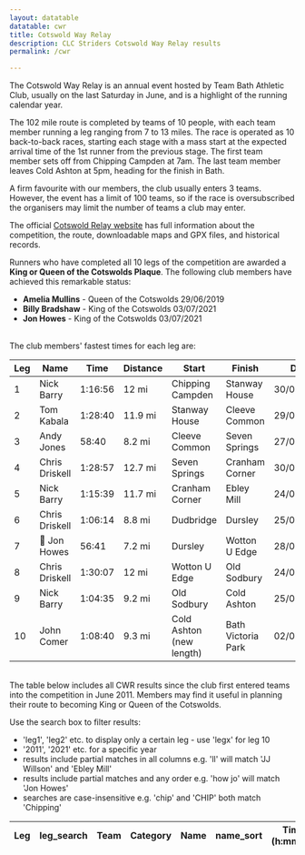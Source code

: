 ```yaml
---
layout: datatable
datatable: cwr
title: Cotswold Way Relay
description: CLC Striders Cotswold Way Relay results
permalink: /cwr

---
```


The Cotswold Way Relay is an annual event hosted by Team Bath Athletic Club, usually on the last Saturday in June, and is a highlight of the running calendar year.

The 102 mile route is completed by teams of 10 people, with each team member running a leg ranging from 7 to 13 miles. The race is operated as 10 back-to-back races, starting each stage with a mass start at the expected arrival time of the 1st runner from the previous stage. The first team member sets off from Chipping Campden at 7am. The last team member leaves Cold Ashton at 5pm, heading for the finish in Bath.

A firm favourite with our members, the club usually enters 3 teams. However, the event has a limit of 100 teams, so if the race is oversubscribed the organisers may limit the number of teams a club may enter.

The official [Cotswold Relay website](https://cotswoldwayrelay.co.uk) has full information about the competition, the route, downloadable maps and GPX files, and historical records.

Runners who have completed all 10 legs of the competition are awarded a **King or Queen of the Cotswolds Plaque**. The following club members have achieved this remarkable status:
- **Amelia Mullins** - Queen of the Cotswolds 29/06/2019
- **Billy Bradshaw** - King of the Cotswolds 03/07/2021
- **Jon Howes** - King of the Cotswolds 03/07/2021

<br>
The club members' fastest times for each leg are:  

| Leg | Name | Time | Distance | Start | Finish | Date |
| -- | -- | -- | -- | -- | -- | -- |
| 1 | Nick Barry | 1:16:56 | 12 mi | Chipping Campden | Stanway House | 30/06/2018 |
| 2 | Tom Kabala | 1:28:40 | 11.9 mi | Stanway House | Cleeve Common | 29/06/2019 |
| 3 | Andy Jones | 58:40 | 8.2 mi | Cleeve Common | Seven Springs | 27/06/2015 |
| 4 | Chris Driskell | 1:28:57 | 12.7 mi | Seven Springs | Cranham Corner | 30/06/2012 |
| 5 | Nick Barry | 1:15:39 | 11.7 mi | Cranham Corner | Ebley Mill | 24/06/2017 |
| 6 | Chris Driskell | 1:06:14 | 8.8 mi | Dudbridge | Dursley | 25/06/2011 |
| 7 | 👑 Jon Howes | 56:41 | 7.2 mi | Dursley | Wotton U Edge | 28/06/2014 |
| 8 | Chris Driskell | 1:30:07 | 12 mi | Wotton U Edge | Old Sodbury | 24/06/2017 |
| 9 | Nick Barry | 1:04:35 | 9.2 mi | Old Sodbury | Cold Ashton | 25/06/2016 |
| 10 | John Comer | 1:08:40 | 9.3 mi | Cold Ashton (new length) | Bath Victoria Park | 02/07/2022 |

<br>
The table below includes all CWR results since the club first entered teams into the competition in June 2011. Members may find it useful in planning their route to becoming King or Queen of the Cotswolds.

Use the search box to filter results:
- 'leg1', 'leg2' etc. to display only a certain leg - use 'legx' for leg 10
- '2011', '2021' etc. for a specific year
- results include partial matches in all columns e.g. 'll' will match 'JJ Willson' and 'Ebley Mill'
- results include partial matches and any order e.g. 'how jo' will match 'Jon Howes'
- searches are case-insensitive e.g. 'chip' and 'CHIP' both match 'Chipping'

<table id="site_data_cwr" style="width:100%">
    <thead>
        <tr>
            <th data-field="Leg">Leg</th>
            <th data-field="leg_search">leg_search</th>
            <th data-field="Team">Team</th>
            <th data-field="Category">Category</th>
            <th data-field="Name">Name</th>
            <th data-field="name_sort">name_sort</th>
            <th data-field="Time">Time<br>(h:mm:ss)</th>
            <th data-field="time_secs_sort">time_secs_sort</th>
            <th data-field="Distance">Distance<br>(mi)</th>
            <th data-field="Start">Start</th>
            <th data-field="Finish">Finish</th>
            <th data-field="Date">Date</th>
            <th data-field="date_sort">date_sort</th>
        </tr>
    </thead>
</table>
